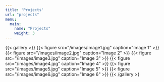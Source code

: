 ```yaml
---
title: 'Projects'
url: "projects"
menu:
  main:
    name: "Projects"
    weight: 3
---
```


{{< gallery >}}
{{< figure src="/images/image1.jpg" caption="Image 1" >}}
{{< figure src="/images/image2.jpg" caption="Image 2" >}}
{{< figure src="/images/image3.jpg" caption="Image 3" >}}
{{< figure src="/images/image4.jpg" caption="Image 4" >}}
{{< figure src="/images/image5.jpg" caption="Image 5" >}}
{{< figure src="/images/image6.jpg" caption="Image 6" >}}
{{< /gallery >}
